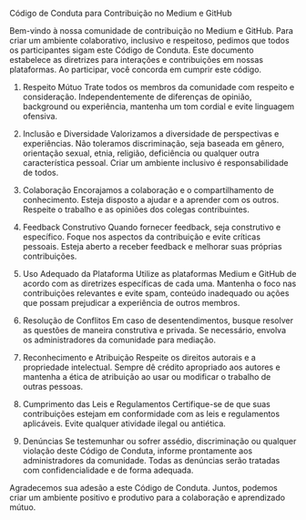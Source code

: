 Código de Conduta para Contribuição no Medium e GitHub

Bem-vindo à nossa comunidade de contribuição no Medium e GitHub. Para criar um ambiente colaborativo, inclusivo e respeitoso, pedimos que todos os participantes sigam este Código de Conduta. Este documento estabelece as diretrizes para interações e contribuições em nossas plataformas. Ao participar, você concorda em cumprir este código.

1. Respeito Mútuo
Trate todos os membros da comunidade com respeito e consideração. Independentemente de diferenças de opinião, background ou experiência, mantenha um tom cordial e evite linguagem ofensiva.

2. Inclusão e Diversidade
Valorizamos a diversidade de perspectivas e experiências. Não toleramos discriminação, seja baseada em gênero, orientação sexual, etnia, religião, deficiência ou qualquer outra característica pessoal. Criar um ambiente inclusivo é responsabilidade de todos.

3. Colaboração
Encorajamos a colaboração e o compartilhamento de conhecimento. Esteja disposto a ajudar e a aprender com os outros. Respeite o trabalho e as opiniões dos colegas contribuintes.

4. Feedback Construtivo
Quando fornecer feedback, seja construtivo e específico. Foque nos aspectos da contribuição e evite críticas pessoais. Esteja aberto a receber feedback e melhorar suas próprias contribuições.

5. Uso Adequado da Plataforma
Utilize as plataformas Medium e GitHub de acordo com as diretrizes específicas de cada uma. Mantenha o foco nas contribuições relevantes e evite spam, conteúdo inadequado ou ações que possam prejudicar a experiência de outros membros.

6. Resolução de Conflitos
Em caso de desentendimentos, busque resolver as questões de maneira construtiva e privada. Se necessário, envolva os administradores da comunidade para mediação.

7. Reconhecimento e Atribuição
Respeite os direitos autorais e a propriedade intelectual. Sempre dê crédito apropriado aos autores e mantenha a ética de atribuição ao usar ou modificar o trabalho de outras pessoas.

8. Cumprimento das Leis e Regulamentos
Certifique-se de que suas contribuições estejam em conformidade com as leis e regulamentos aplicáveis. Evite qualquer atividade ilegal ou antiética.

9. Denúncias
Se testemunhar ou sofrer assédio, discriminação ou qualquer violação deste Código de Conduta, informe prontamente aos administradores da comunidade. Todas as denúncias serão tratadas com confidencialidade e de forma adequada.

Agradecemos sua adesão a este Código de Conduta. Juntos, podemos criar um ambiente positivo e produtivo para a colaboração e aprendizado mútuo.
